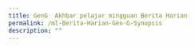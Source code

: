 ```yaml
---
title: GenG  Akhbar pelajar mingguan Berita Harian
permalink: /ml-Berita-Harian-Gen-G-Synopsis
description: ""
---
```

